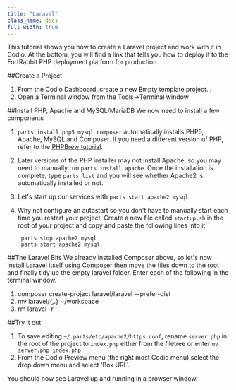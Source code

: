 ```yaml
---
title: "Laravel"
class_name: docs
full_width: true
---
```



This tutorial shows you how to create a Laravel project and work with it in Codio. At the bottom, you will find a link that tells you how to deploy it to the FortRabbit PHP deployment platform for production.

##Create a Project

1. From the Codio Dashboard, create a new Empty template project. .
1. Open a Terminal window from the Tools->Terminal window


##Install PHP, Apache and MySQL/MariaDB
We now need to install a few components

1. `parts install php5 mysql composer` automatically installs PHP5, Apache, MySQL and Composer. If you need a different version of PHP, refer to the [PHPBrew tutorial](../php-brew).
1. Later versions of the PHP installer may not install Apache, so you may need to manually run `parts install apache`. Once the installation is complete, type `parts list` and you will see whether Apache2 is automatically installed or not.
1. Let's start up our services with `parts start apache2 mysql`
1. Why not configure an autostart so you don't have to manually start each time you restart your project. Create a new file called `startup.sh` in the root of your project and copy and paste the following lines into it

        parts stop apache2 mysql
        parts start apache2 mysql


##The Laravel Bits
We already installed Composer above, so let's now install Laravel itself using Composer then move the files down to the root and finally tidy up the empty laravel folder. Enter each of the following in the terminal window.

1. composer create-project laravel/laravel --prefer-dist
1. mv laravel/{*,.*} ~/workspace    
1. rm laravel -r

##Try it out

1. To save editing `~/.parts/etc/apache2/https.conf`, rename `server.php` in the root of the project to `index.php` either from the filetree or enter `mv server.php index.php`
1. From the Codio Preview menu (the right most Codio menu) select the drop down menu and select 'Box URL'.

You should now see Laravel up and running in a browser window.
